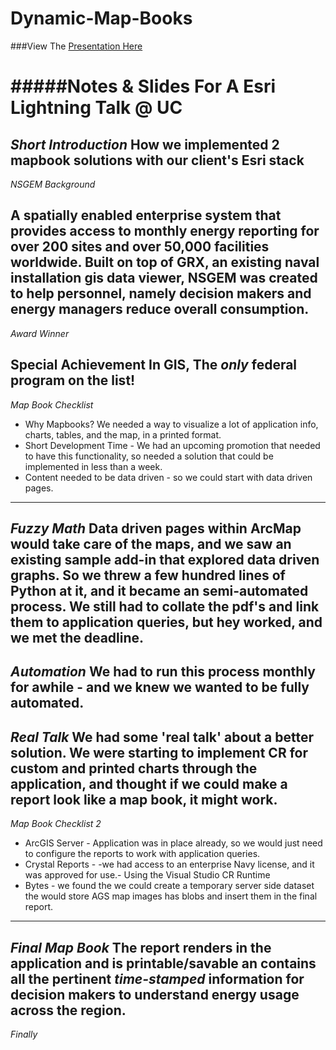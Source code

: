 Dynamic-Map-Books
=================

###View The [Presentation Here](http://jonahadkins.github.io/Dynamic-Map-Books/#/)  

#####Notes & Slides For A  Esri Lightning Talk @ UC
=================

*Short Introduction*
How we implemented 2 mapbook solutions with our client's Esri stack
---------------------------------------------------------------------------------------
*NSGEM Background*

A spatially enabled enterprise system that provides access to monthly energy reporting for over 200 sites
and over 50,000 facilities worldwide. Built on top of GRX, an existing naval installation gis data viewer, NSGEM
was created to help personnel, namely decision makers and energy managers reduce overall consumption.
----------------------------------------------------------------------------------------------------------------------------------------
*Award Winner*

Special Achievement In GIS, The _only_ federal program on the list!
-------------------------------------------------------------------------------------
*Map Book Checklist*  
* Why Mapbooks? We needed a way to visualize a lot of application info, charts, tables, and the map, in a printed format.
* Short Development Time - We had an upcoming promotion that needed to have this functionality, so needed a solution that could be implemented in less than a week.
* Content needed to be data driven - so we could start with data driven pages.  

-------------------------------------------------------------------------------------------------------------
*Fuzzy Math*
Data driven pages within ArcMap would take care of the maps, and we saw an existing sample
add-in that explored data driven graphs. So we threw a few hundred lines of Python at it, 
and it became an semi-automated process. We still had to collate the pdf's and link them to application queries, but hey worked, and we met the deadline.
--------------------------------------------------------------------------------
*Automation*
We had to run this process monthly for awhile - and we knew we wanted to be fully
automated.
-------------------------------------------------------------------------------
*Real Talk*
We had some 'real talk' about a better solution. We were starting to implement CR for
custom and printed charts through the application, and thought if we could make a report look like a map book, it might work.
--------------------------------------------------------------------------------
*Map Book Checklist 2*
* ArcGIS Server - Application was in place already, so we would just need to configure the
reports to work with application queries.
* Crystal Reports - -we had access to an enterprise Navy license, and it was approved for use.- Using the Visual Studio CR Runtime
* Bytes - we found the we could create a temporary server side dataset the would store AGS map images has blobs and insert them in the final report.
  
--------------------------------------------------------------------------------
*Final Map Book*
The report renders in the application and is printable/savable an contains all the 
pertinent _time-stamped_ information for decision makers to understand energy
usage across the region.
--------------------------------------------------------------------------------
*Finally*

